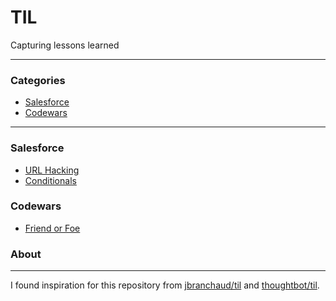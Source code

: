 # TIL
Capturing lessons learned

---

### Categories

* [Salesforce](#salesforce)
* [Codewars](#codewars)

---

### Salesforce
- [URL Hacking](salesforce/url_hacking.md)
- [Conditionals](salesforce/conditionals.md)

### Codewars
- [Friend or Foe](codewars/friend_or_foe.rb) 

### About
---
I found inspiration for this repository from [jbranchaud/til](jbranchaud/til) and [thoughtbot/til](thoughtbot/til).


